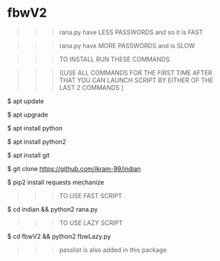 # fbwV2

>>>rana.py have LESS PASSWORDS and so it is FAST


>>>rana.py have MORE PASSWORDS and is SLOW 


>>>TO INSTALL RUN THESE  COMMANDS 


>>>([USE ALL COMMANDS FOR THE FIRST TIME AFTER THAT YOU CAN LAUNCH SCRIPT BY EITHER OF THE LAST 2 COMMANDS ]




$ apt update

$ apt upgrade

$ apt install python

$ apt install python2

$ apt install git

$ git clone https://github.com/ikram-99/indian

$ pip2 install requests mechanize



>>>TO USE FAST SCRIPT


$ cd indian && python2 rana.py





>>>TO USE LAZY SCRIPT


$ cd fbwV2 && python2 fbwLazy.py



>>>passlist is also added in this package 
